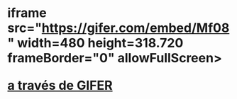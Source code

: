 # iframe src="https://gifer.com/embed/Mf08" width=480 height=318.720 frameBorder="0" allowFullScreen></iframe><p><a href="https://gifer.com">a través de GIFER</a></p>
